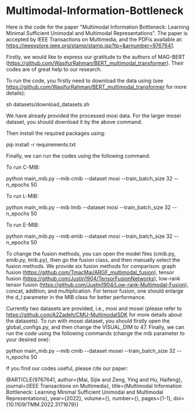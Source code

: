 # Multimodal-Information-Bottleneck

Here is the code for the paper "Multimodal Information Bottleneck: Learning Minimal Sufficient Unimodal and Multimodal Representations". The paper is accepted by IEEE Transactions on Multimedia, and the PDFis available at: https://ieeexplore.ieee.org/stamp/stamp.jsp?tp=&arnumber=9767641.

Firstly, we would like to express our gratitude to the authors of MAG-BERT (https://github.com/WasifurRahman/BERT_multimodal_transformer). Their codes are of great help to our research.

To run the code, you firstly need to download the data using (see https://github.com/WasifurRahman/BERT_multimodal_transformer  for more details):

sh datasets/download_datasets.sh

We have already provided the processed mosi data. For the larger mosei dataset, you should download it by the above command.

Then install the required packages using:

pip install -r requirements.txt

Finally, we can run the codes using the following command:

To run C-MIB:

python main_mib.py --mib cmib --dataset mosi --train_batch_size 32 --n_epochs 50

To run L-MIB:

python main_mib.py --mib lmib --dataset mosi --train_batch_size 32 --n_epochs 50

To run E-MIB:

python main_mib.py --mib emib --dataset mosi --train_batch_size 32 --n_epochs 50

To change the fusion methods, you can open the model files (cmib.py, emib.py, lmib.py), then go the fusion class, and then manually select the fusion methods. We provide six fusion methods for comparison: graph fusion (https://github.com/TmacMai/ARGF_multimodal_fusion), tensor fusion (https://github.com/Justin1904/TensorFusionNetworks), low-rank tensor fusion (https://github.com/Justin1904/Low-rank-Multimodal-Fusion), concat, addition, and multiplication. For tensor fusion, one should enlarge the d_l parameter in the MIB class for better performance. 

Currently two datasets are provided, i.e., mosi and mosei (please refer to https://github.com/A2Zadeh/CMU-MultimodalSDK for more details about the datasets). To run with mosei dataset, you should firstly open the global_configs.py, and then change the VISUAL_DIM to 47. Finally, we can run the code using the following commands (change the mib parameter to your desired one):

python main_mib.py --mib cmib --dataset mosei --train_batch_size 32 --n_epochs 50

If you find our codes useful, please cite our paper:

@ARTICLE{9767641,
  author={Mai, Sijie and Zeng, Ying and Hu, Haifeng},
  journal={IEEE Transactions on Multimedia}, 
  title={Multimodal Information Bottleneck: Learning Minimal Sufficient Unimodal and Multimodal Representations}, 
  year={2022},
  volume={},
  number={},
  pages={1-1},
  doi={10.1109/TMM.2022.3171679}}



